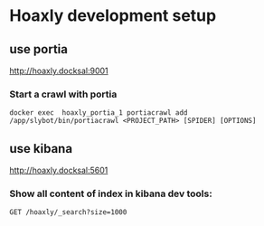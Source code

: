 # Hoaxly development setup



## use portia
http://hoaxly.docksal:9001

### Start a crawl with portia
```
docker exec  hoaxly_portia_1 portiacrawl add /app/slybot/bin/portiacrawl <PROJECT_PATH> [SPIDER] [OPTIONS]
```

## use kibana
http://hoaxly.docksal:5601


### Show all content of index in kibana dev tools:
```
GET /hoaxly/_search?size=1000
```